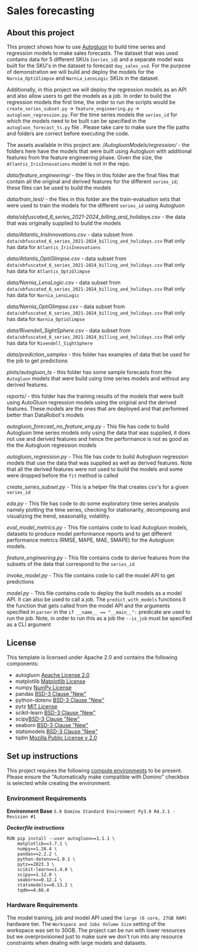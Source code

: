 # Sales forecasting

## About this project
This project shows how to use [Autogluon](https://auto.gluon.ai/stable/index.html) to build time series and regression models to make sales forecasts. The dataset that was used contains data for 5 different SKUs (`series_id`) and a separate model was built for the SKU's in the dataset to forecast `day_sales_usd`. For the purpose of demonstration we will build and deploy the models for the `Narnia_OptiGlimpse` and `Narnia_LensLogic` SKUs in the dataset.

Additionally, in this project we will deploy the regression models as an API and also allow users to get the models as a job. In order to build the regression models the first time, the order to run the scripts would be `create_series_subset.py` -> `feature_engineering.py` -> `autogluon_regression.py`. For the time series models the `series_id` for which the models need to be built can be specified in the `autogluon_forecast_ts.py` file . Please take care to make sure the file paths and folders are correct before executing the code.

The assets available in this project are:
*/AutogluonModels/regression/* - the folders here have the models that were built using Autogluon with additional features from the feature engineering phase. Given the size, the `Atlantis_IrisInnovations` model is not in the repo.

*data/feature_engineering/* - the files in this folder are the final files that contain all the original and derived features for the different `series_id`; these files can be used to build the models

*data/train_test/* - the files in this folder are the train-evaluation sets that were used to train the models for the different `series_id` using Autogluon

*data/obfuscated_6_series_2021-2024_billing_and_holidays.csv* - the data that was originally supplied to build the models

*data/Atlantis_IrisInnovations.csv* - data subset from `data/obfuscated_6_series_2021-2024_billing_and_holidays.csv` that only has data for `Atlantis_IrisInnovations`

*data/Atlantis_OptiGlimpse.csv* - data subset from `data/obfuscated_6_series_2021-2024_billing_and_holidays.csv` that only has data for `Atlantis_OptiGlimpse`

*data/Narnia_LensLogic.csv* - data subset from `data/obfuscated_6_series_2021-2024_billing_and_holidays.csv` that only has data for `Narnia_LensLogic`

*data/Narnia_OptiGlimpse.csv* - data subset from `data/obfuscated_6_series_2021-2024_billing_and_holidays.csv` that only has data for `Narnia_OptiGlimpse`

*data/Rivendell_SightSphere.csv* - data subset from `data/obfuscated_6_series_2021-2024_billing_and_holidays.csv` that only has data for `Rivendell_SightSphere`

*data/prediction_samples* - this folder has examples of data that be used for the job to get predictions

*plots/autogluon_ts* - this folder has some sample forecasts from the `Autogluon` models that were build using time series models and without any derived features. 

*reports/* - this folder has the training results of the models that were built using AutoGluon regression models using the original and the derived features. These models are the ones that are deployed and that performed better than DataRobot's models

*autogluon_forecast_no_feature_eng.py* - This file has code to build Autogluon time series models only using the data that was supplied, it does not use and derived features and hence the performance is not as good as the the Autogluon regression models

*autogluon_regression.py* - This file has code to build Autogluon regression models that use the data that was supplied as well as derived features. Note that all the derived features were not used to build the models and some were dropped before the `fit` method is called

*create_series_subset.py* - This is a helper file that creates csv's for a given `series_id`

*eda.py* - This file has code to do some exploratory time series analysis namely plotting the time series, checking for stationarity, decomposing and visualizing the trend, seasonality, volatility.

*eval_model_metrics.py* - This file contains code to load Autogluon models, datasets to produce model performance reports and to get different performance metrics (RMSE, MAPE, MAE, SMAPE) for the Autogluon models. 

*feature_engineering.py* - This file contains code to derive features from the subsets of the data that correspond to the `series_id`

*invoke_model.py* - This file contains code to call the model API to get predictions

*model.py* - This file contains code to deploy the built models as a model API. It can also be used to call a job. The `predict_with_models` functions it the function that gets called from the model API and the arguments specified in `parser` in the `if __name__ == "__main__":` predicate are used to run the job. Note, in order to run this as a job the `--is_job` must be specified as a CLI argument 

## License
This template is licensed under Apache 2.0 and contains the following components: 
* autogluon [Apache License 2.0](https://github.com/autogluon/autogluon/blob/master/LICENSE)
* matplotlib [Matplotlib License ](https://github.com/matplotlib/matplotlib/blob/main/LICENSE/LICENSE)
* numpy [NumPy License](https://numpy.org/doc/stable/license.html)
* pandas [BSD-3 Clause "New"](https://github.com/pandas-dev/pandas/blob/main/LICENSE)
* python-dotenv [BSD-3 Clause "New"](https://github.com/theskumar/python-dotenv/blob/main/LICENSE)
* pytz [MIT License](https://github.com/newvem/pytz/blob/master/LICENSE.txt)
* scikit-learn [BSD-3 Clause "New"](https://github.com/scikit-learn/scikit-learn/blob/main/COPYING)
* scipy[BSD-3 Clause "New"](https://github.com/scipy/scipy/blob/main/LICENSE.txt)
* seaborn [BSD-3 Clause "New"](https://github.com/mwaskom/seaborn/blob/master/LICENSE.md)
* statsmodels [BSD-3 Clause "New"](https://github.com/statsmodels/statsmodels/blob/main/LICENSE.txt)
* tqdm [Mozilla Public License v 2.0](https://github.com/tqdm/tqdm/blob/master/LICENCE)


## Set up instructions

This project requires the following [compute environments](https://docs.dominodatalab.com/en/latest/user_guide/f51038/environments/) to be present. Please ensure the "Automatically make compatible with Domino" checkbox is selected while creating the environment.

### Environment Requirements

**Environment Base**
`5.9 Domino Standard Environment Py3.9 R4.3.1 - Revision #1`

***Dockerfile instructions***
```
RUN pip install --user autogluon==1.1.1 \
	matplotlib==3.7.1 \
	numpy==1.26.4 \
	pandas==2.2.2 \
	python-dotenv==1.0.1 \
	pytz==2023.3 \
	scikit-learn==1.4.0 \
	scipy==1.12.0 \
	seaborn==0.12.1 \
	statsmodels==0.13.2 \
	tqdm==4.66.4
```

### Hardware Requirements
The model training, job and model API used the `large (6 core, 27GB RAM)` hardware tier. The `Workspace and Jobs Volume Size` setting of the workspace was set to 30GB. The project can be run with lower resources but we overprovisioned just to make sure we don't run into any resource constraints when dealing with large models and datasets.

